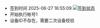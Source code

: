 - 签到时间 2025-06-27 16:55:09 [![签到状态](https://github.com/jakobheng/189pan-checkin/actions/workflows/main.yml/badge.svg?branch=main)](https://github.com/jakobheng/189pan-checkin/actions/workflows/main.yml)
- 开始执行帐号1
- 设备ID不存在，需要二次设备校验

